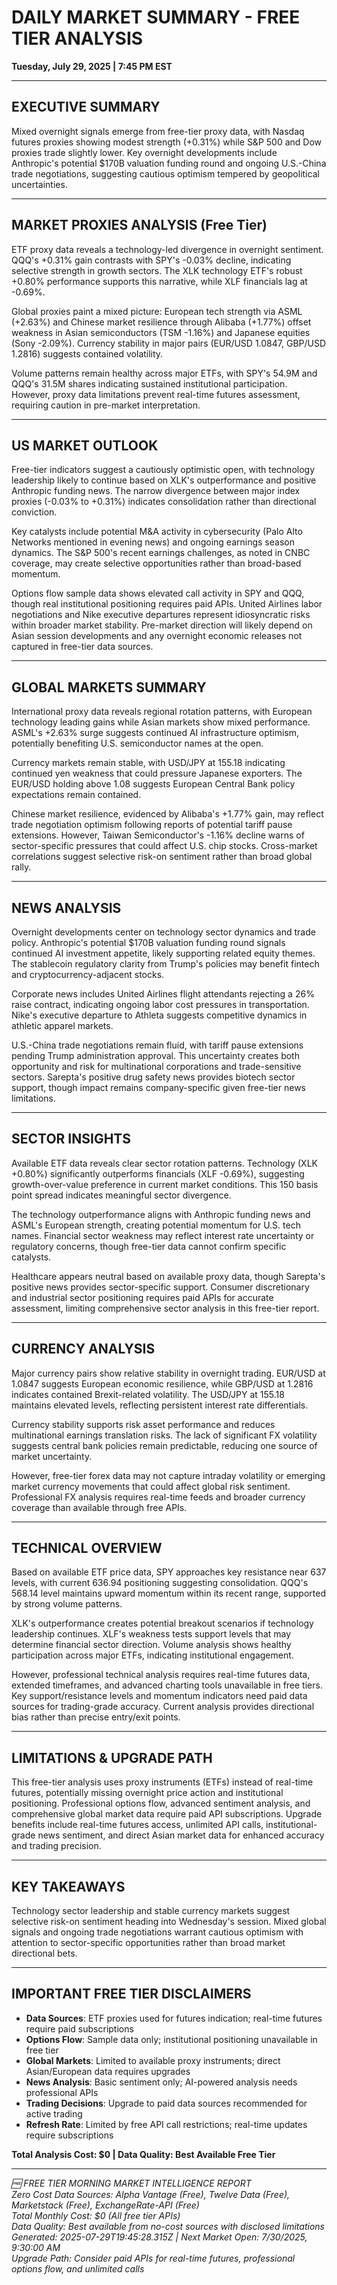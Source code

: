 # DAILY MARKET SUMMARY - FREE TIER ANALYSIS
**Tuesday, July 29, 2025 | 7:45 PM EST**

---

## EXECUTIVE SUMMARY

Mixed overnight signals emerge from free-tier proxy data, with Nasdaq futures proxies showing modest strength (+0.31%) while S&P 500 and Dow proxies trade slightly lower. Key overnight developments include Anthropic's potential $170B valuation funding round and ongoing U.S.-China trade negotiations, suggesting cautious optimism tempered by geopolitical uncertainties.

---

## MARKET PROXIES ANALYSIS (Free Tier)

ETF proxy data reveals a technology-led divergence in overnight sentiment. QQQ's +0.31% gain contrasts with SPY's -0.03% decline, indicating selective strength in growth sectors. The XLK technology ETF's robust +0.80% performance supports this narrative, while XLF financials lag at -0.69%. 

Global proxies paint a mixed picture: European tech strength via ASML (+2.63%) and Chinese market resilience through Alibaba (+1.77%) offset weakness in Asian semiconductors (TSM -1.16%) and Japanese equities (Sony -2.09%). Currency stability in major pairs (EUR/USD 1.0847, GBP/USD 1.2816) suggests contained volatility.

Volume patterns remain healthy across major ETFs, with SPY's 54.9M and QQQ's 31.5M shares indicating sustained institutional participation. However, proxy data limitations prevent real-time futures assessment, requiring caution in pre-market interpretation.

---

## US MARKET OUTLOOK

Free-tier indicators suggest a cautiously optimistic open, with technology leadership likely to continue based on XLK's outperformance and positive Anthropic funding news. The narrow divergence between major index proxies (-0.03% to +0.31%) indicates consolidation rather than directional conviction.

Key catalysts include potential M&A activity in cybersecurity (Palo Alto Networks mentioned in evening news) and ongoing earnings season dynamics. The S&P 500's recent earnings challenges, as noted in CNBC coverage, may create selective opportunities rather than broad-based momentum.

Options flow sample data shows elevated call activity in SPY and QQQ, though real institutional positioning requires paid APIs. United Airlines labor negotiations and Nike executive departures represent idiosyncratic risks within broader market stability. Pre-market direction will likely depend on Asian session developments and any overnight economic releases not captured in free-tier data sources.

---

## GLOBAL MARKETS SUMMARY

International proxy data reveals regional rotation patterns, with European technology leading gains while Asian markets show mixed performance. ASML's +2.63% surge suggests continued AI infrastructure optimism, potentially benefiting U.S. semiconductor names at the open.

Currency markets remain stable, with USD/JPY at 155.18 indicating continued yen weakness that could pressure Japanese exporters. The EUR/USD holding above 1.08 suggests European Central Bank policy expectations remain contained.

Chinese market resilience, evidenced by Alibaba's +1.77% gain, may reflect trade negotiation optimism following reports of potential tariff pause extensions. However, Taiwan Semiconductor's -1.16% decline warns of sector-specific pressures that could affect U.S. chip stocks. Cross-market correlations suggest selective risk-on sentiment rather than broad global rally.

---

## NEWS ANALYSIS

Overnight developments center on technology sector dynamics and trade policy. Anthropic's potential $170B valuation funding round signals continued AI investment appetite, likely supporting related equity themes. The stablecoin regulatory clarity from Trump's policies may benefit fintech and cryptocurrency-adjacent stocks.

Corporate news includes United Airlines flight attendants rejecting a 26% raise contract, indicating ongoing labor cost pressures in transportation. Nike's executive departure to Athleta suggests competitive dynamics in athletic apparel markets.

U.S.-China trade negotiations remain fluid, with tariff pause extensions pending Trump administration approval. This uncertainty creates both opportunity and risk for multinational corporations and trade-sensitive sectors. Sarepta's positive drug safety news provides biotech sector support, though impact remains company-specific given free-tier news limitations.

---

## SECTOR INSIGHTS

Available ETF data reveals clear sector rotation patterns. Technology (XLK +0.80%) significantly outperforms financials (XLF -0.69%), suggesting growth-over-value preference in current market conditions. This 150 basis point spread indicates meaningful sector divergence.

The technology outperformance aligns with Anthropic funding news and ASML's European strength, creating potential momentum for U.S. tech names. Financial sector weakness may reflect interest rate uncertainty or regulatory concerns, though free-tier data cannot confirm specific catalysts.

Healthcare appears neutral based on available proxy data, though Sarepta's positive news provides sector-specific support. Consumer discretionary and industrial sector positioning requires paid APIs for accurate assessment, limiting comprehensive sector analysis in this free-tier report.

---

## CURRENCY ANALYSIS

Major currency pairs show relative stability in overnight trading. EUR/USD at 1.0847 suggests European economic resilience, while GBP/USD at 1.2816 indicates contained Brexit-related volatility. The USD/JPY at 155.18 maintains elevated levels, reflecting persistent interest rate differentials.

Currency stability supports risk asset performance and reduces multinational earnings translation risks. The lack of significant FX volatility suggests central bank policies remain predictable, reducing one source of market uncertainty.

However, free-tier forex data may not capture intraday volatility or emerging market currency movements that could affect global risk sentiment. Professional FX analysis requires real-time feeds and broader currency coverage than available through free APIs.

---

## TECHNICAL OVERVIEW

Based on available ETF price data, SPY approaches key resistance near 637 levels, with current 636.94 positioning suggesting consolidation. QQQ's 568.14 level maintains upward momentum within its recent range, supported by strong volume patterns.

XLK's outperformance creates potential breakout scenarios if technology leadership continues. XLF's weakness tests support levels that may determine financial sector direction. Volume analysis shows healthy participation across major ETFs, indicating institutional engagement.

However, professional technical analysis requires real-time futures data, extended timeframes, and advanced charting tools unavailable in free tiers. Key support/resistance levels and momentum indicators need paid data sources for trading-grade accuracy. Current analysis provides directional bias rather than precise entry/exit points.

---

## LIMITATIONS & UPGRADE PATH

This free-tier analysis uses proxy instruments (ETFs) instead of real-time futures, potentially missing overnight price action and institutional positioning. Professional options flow, advanced sentiment analysis, and comprehensive global market data require paid API subscriptions. Upgrade benefits include real-time futures access, unlimited API calls, institutional-grade news sentiment, and direct Asian market data for enhanced accuracy and trading precision.

---

## KEY TAKEAWAYS

Technology sector leadership and stable currency markets suggest selective risk-on sentiment heading into Wednesday's session. Mixed global signals and ongoing trade negotiations warrant cautious optimism with attention to sector-specific opportunities rather than broad market directional bets.

---

## IMPORTANT FREE TIER DISCLAIMERS

- **Data Sources**: ETF proxies used for futures indication; real-time futures require paid subscriptions
- **Options Flow**: Sample data only; institutional positioning unavailable in free tier  
- **Global Markets**: Limited to available proxy instruments; direct Asian/European data requires upgrades
- **News Analysis**: Basic sentiment only; AI-powered analysis needs professional APIs
- **Trading Decisions**: Upgrade to paid data sources recommended for active trading
- **Refresh Rate**: Limited by free API call restrictions; real-time updates require subscriptions

**Total Analysis Cost: $0 | Data Quality: Best Available Free Tier**

---

*🆓 FREE TIER MORNING MARKET INTELLIGENCE REPORT*  
*Zero Cost Data Sources: Alpha Vantage (Free), Twelve Data (Free), Marketstack (Free), ExchangeRate-API (Free)*  
*Total Monthly Cost: $0 (All free tier APIs)*  
*Data Quality: Best available from no-cost sources with disclosed limitations*  
*Generated: 2025-07-29T19:45:28.315Z | Next Market Open: 7/30/2025, 9:30:00 AM*  
*Upgrade Path: Consider paid APIs for real-time futures, professional options flow, and unlimited calls*
